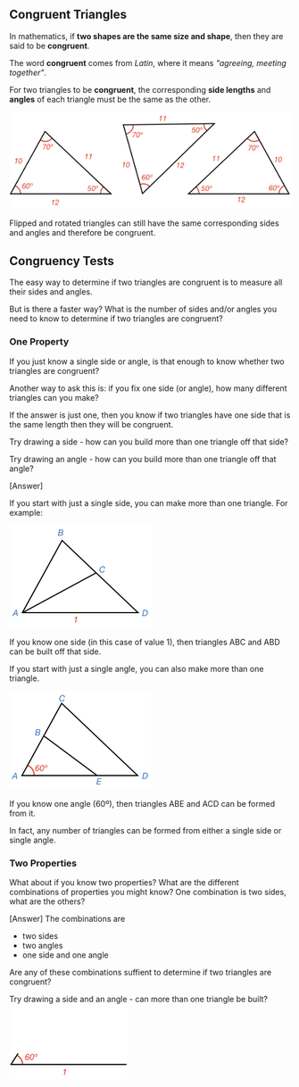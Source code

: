 ## Congruent Triangles

In mathematics, if **two shapes are the same size and shape**, then they are said to be **congruent**.

The word **congruent** comes from _Latin_, where it means _"agreeing, meeting together"_.

For two triangles to be **congruent**, the corresponding **side lengths** and **angles** of each triangle must be the same as the other.

![](congruent.png)

Flipped and rotated triangles can still have the same corresponding sides and angles and therefore be congruent.

## Congruency Tests

The easy way to determine if two triangles are congruent is to measure all their sides and angles.

But is there a faster way? What is the number of sides and/or angles you need to know to determine if two triangles are congruent?

### One Property

If you just know a single side or angle, is that enough to know whether two triangles are congruent?

<hintLow>

Another way to ask this is: if you fix one side (or angle), how many different triangles can you make?

If the answer is just one, then you know if two triangles have one side that is the same length then they will be congruent.

</hintLow>

<hint>Try drawing a side - how can you build more than one triangle off that side?</hint>

<hint>Try drawing an angle - how can you build more than one triangle off that angle?</hint>

<hintLow>[Answer]

If you start with just a single side, you can make more than one triangle. For example:

![](1side.png)

If you know one side (in this case of value 1), then triangles ABC and ABD can be built off that side.

If you start with just a single angle, you can also make more than one triangle.

![](1angle.png)

If you know one angle (60º), then triangles ABE and ACD can be formed from it.

In fact, any number of triangles can be formed from either a single side or single angle.

</hintLow>

### Two Properties

What about if you know two properties? What are the different combinations of properties you might know? One combination is two sides, what are the others?

<hintLow>[Answer] The combinations are 

* two sides
* two angles
* one side and one angle

</hintLow>

Are any of these combinations suffient to determine if two triangles are congruent?

<hintLow>Try drawing a side and an angle - can more than one triangle be built? ![](side-angle.png)</hintLow>
